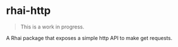 # rhai-http

> This is a work in progress.

A Rhai package that exposes a simple http API to make get requests.
